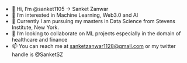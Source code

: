 - 👋 Hi, I’m @sanket1105 -> Sanket Zanwar
- 👀 I’m interested in Machine Learning, Web3.0 and AI
- 🌱 Currently I am pursuing my masters in Data Science from Stevens Institute, New York.
- 💞️ I’m looking to collaborate on ML projects especially in the domain of healthcare and finance
- 📫 You can reach me at sanketzanwar1128@gmail.com or my twitter handle is @SanketSZ

<!---
sanket1105/sanket1105 is a ✨ special ✨ repository because its `README.md` (this file) appears on your GitHub profile.
You can click the Preview link to take a look at your changes.
--->
